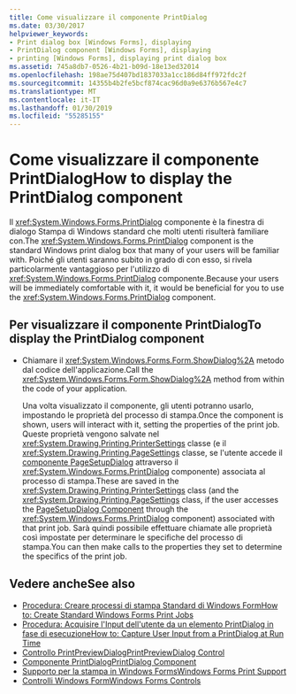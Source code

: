 ```yaml
---
title: Come visualizzare il componente PrintDialog
ms.date: 03/30/2017
helpviewer_keywords:
- Print dialog box [Windows Forms], displaying
- PrintDialog component [Windows Forms], displaying
- printing [Windows Forms], displaying print dialog box
ms.assetid: 745a8db7-0526-4b21-b09d-18e13ed32014
ms.openlocfilehash: 198ae75d407bd1837033a1cc186d84ff972fdc2f
ms.sourcegitcommit: 14355b4b2fe5bcf874cac96d0a9e6376b567e4c7
ms.translationtype: MT
ms.contentlocale: it-IT
ms.lasthandoff: 01/30/2019
ms.locfileid: "55285155"
---
```

# <a name="how-to-display-the-printdialog-component"></a><span data-ttu-id="4f815-102">Come visualizzare il componente PrintDialog</span><span class="sxs-lookup"><span data-stu-id="4f815-102">How to display the PrintDialog component</span></span>

<span data-ttu-id="4f815-103">Il <xref:System.Windows.Forms.PrintDialog> componente è la finestra di dialogo Stampa di Windows standard che molti utenti risulterà familiare con.</span><span class="sxs-lookup"><span data-stu-id="4f815-103">The <xref:System.Windows.Forms.PrintDialog> component is the standard Windows print dialog box that many of your users will be familiar with.</span></span> <span data-ttu-id="4f815-104">Poiché gli utenti saranno subito in grado di con esso, si rivela particolarmente vantaggioso per l'utilizzo di <xref:System.Windows.Forms.PrintDialog> componente.</span><span class="sxs-lookup"><span data-stu-id="4f815-104">Because your users will be immediately comfortable with it, it would be beneficial for you to use the <xref:System.Windows.Forms.PrintDialog> component.</span></span>

## <a name="to-display-the-printdialog-component"></a><span data-ttu-id="4f815-105">Per visualizzare il componente PrintDialog</span><span class="sxs-lookup"><span data-stu-id="4f815-105">To display the PrintDialog component</span></span>

- <span data-ttu-id="4f815-106">Chiamare il <xref:System.Windows.Forms.Form.ShowDialog%2A> metodo dal codice dell'applicazione.</span><span class="sxs-lookup"><span data-stu-id="4f815-106">Call the <xref:System.Windows.Forms.Form.ShowDialog%2A> method from within the code of your application.</span></span>

     <span data-ttu-id="4f815-107">Una volta visualizzato il componente, gli utenti potranno usarlo, impostando le proprietà del processo di stampa.</span><span class="sxs-lookup"><span data-stu-id="4f815-107">Once the component is shown, users will interact with it, setting the properties of the print job.</span></span> <span data-ttu-id="4f815-108">Queste proprietà vengono salvate nel <xref:System.Drawing.Printing.PrinterSettings> classe (e il <xref:System.Drawing.Printing.PageSettings> classe, se l'utente accede il [componente PageSetupDialog](pagesetupdialog-component-windows-forms.md) attraverso il <xref:System.Windows.Forms.PrintDialog> componente) associata al processo di stampa.</span><span class="sxs-lookup"><span data-stu-id="4f815-108">These are saved in the  <xref:System.Drawing.Printing.PrinterSettings> class (and the <xref:System.Drawing.Printing.PageSettings> class, if the user accesses the [PageSetupDialog Component](pagesetupdialog-component-windows-forms.md) through the <xref:System.Windows.Forms.PrintDialog> component) associated with that print job.</span></span> <span data-ttu-id="4f815-109">Sarà quindi possibile effettuare chiamate alle proprietà così impostate per determinare le specifiche del processo di stampa.</span><span class="sxs-lookup"><span data-stu-id="4f815-109">You can then make calls to the properties they set to determine the specifics of the print job.</span></span>

## <a name="see-also"></a><span data-ttu-id="4f815-110">Vedere anche</span><span class="sxs-lookup"><span data-stu-id="4f815-110">See also</span></span>

- [<span data-ttu-id="4f815-111">Procedura: Creare processi di stampa Standard di Windows Form</span><span class="sxs-lookup"><span data-stu-id="4f815-111">How to: Create Standard Windows Forms Print Jobs</span></span>](../advanced/how-to-create-standard-windows-forms-print-jobs.md)
- [<span data-ttu-id="4f815-112">Procedura: Acquisire l'Input dell'utente da un elemento PrintDialog in fase di esecuzione</span><span class="sxs-lookup"><span data-stu-id="4f815-112">How to: Capture User Input from a PrintDialog at Run Time</span></span>](../advanced/how-to-capture-user-input-from-a-printdialog-at-run-time.md)
- [<span data-ttu-id="4f815-113">Controllo PrintPreviewDialog</span><span class="sxs-lookup"><span data-stu-id="4f815-113">PrintPreviewDialog Control</span></span>](printpreviewdialog-control-windows-forms.md)
- [<span data-ttu-id="4f815-114">Componente PrintDialog</span><span class="sxs-lookup"><span data-stu-id="4f815-114">PrintDialog Component</span></span>](printdialog-component-windows-forms.md)
- [<span data-ttu-id="4f815-115">Supporto per la stampa in Windows Forms</span><span class="sxs-lookup"><span data-stu-id="4f815-115">Windows Forms Print Support</span></span>](../advanced/windows-forms-print-support.md)
- [<span data-ttu-id="4f815-116">Controlli Windows Form</span><span class="sxs-lookup"><span data-stu-id="4f815-116">Windows Forms Controls</span></span>](index.md)